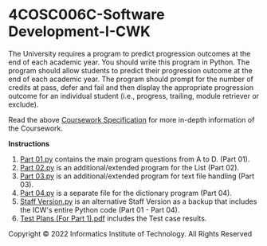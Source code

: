 # 4COSC006C-Software Development-I-CWK

The University requires a program to predict progression outcomes at the end of each academic
year. You should write this program in Python. The program should allow students to predict their progression outcome at the end of each academic year. The program should prompt for the number of credits at pass, defer and fail and then display the appropriate progression outcome for an individual student (i.e.,
progress, trailing, module retriever or exclude).

Read the above [Coursework Specification](https://github.com/AhmedAamil/SD1-Coursework/blob/MAIN/Coursework%20Specification.pdf) for more in-depth information of the Coursework. 

**Instructions**
1. [Part 01.py](https://github.com/AhmedAamil/SD1-Coursework/blob/MAIN/Part%2001.py) contains the main program questions from A to D. (Part 01).
2. [Part 02.py](https://github.com/AhmedAamil/SD1-Coursework/blob/MAIN/Part%2002.py) is an additional/extended program for the List (Part 02).
3. [Part 03.py](https://github.com/AhmedAamil/SD1-Coursework/blob/MAIN/Part%2003.py) is an additional/extended program for text file handling (Part 03).
4. [Part 04.py](https://github.com/AhmedAamil/SD1-Coursework/blob/MAIN/Part%2004.py) is a separate file for the dictionary program (Part 04).
5. [Staff Version.py](https://github.com/AhmedAamil/SD1-Coursework/blob/MAIN/Staff%20Version.py) is an alternative Staff Version as a backup that includes the ICW's entire Python code (Part 01 - Part 04).
6. [Test Plans (For Part 1).pdf](https://github.com/AhmedAamil/SD1-Coursework/blob/MAIN/Coursework%20Specification.pdf) includes the Test case results.


Copyright © 2022 Informatics Institute of Technology. All Rights Reserved
